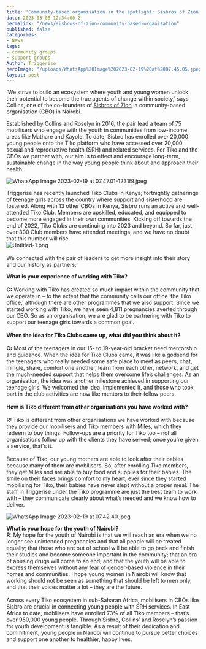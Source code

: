 ```yaml
---
title: 'Community-based organisation in the spotlight: Sisbros of Zion, Nairobi'
date: 2023-03-08 12:34:00 Z
permalink: "/news/sisbros-of-zion-community-based-organisation"
published: false
categories:
- News
tags:
- community groups
- support groups
Author: Triggerise
heroImage: "/uploads/WhatsApp%20Image%202023-02-19%20at%2007.45.05.jpeg"
layout: post
---
```


‘We strive to build an ecosystem where youth and young women unlock their potential to become the true agents of change within society,’ says Collins, one of the co-founders of [Sisbros of Zion](https://www.facebook.com/SisbroCBO), a community-based organisation (CBO) in Nairobi.

Established by Collins and Roselyn in 2016, the pair lead a team of 75 mobilisers who engage with the youth in communities from low-income areas like Mathare and Kayole. To date, Sisbro has enrolled over 20,000 young people onto the Tiko platform who have accessed over 20,000 sexual and reproductive health (SRH) and related services. For Tiko and the CBOs we partner with, our aim is to effect and encourage long-term, sustainable change in the way young people think about and approach their health.

![WhatsApp Image 2023-02-19 at 07.47.01-1231f9.jpeg](/uploads/WhatsApp%20Image%202023-02-19%20at%2007.47.01-1231f9.jpeg)

Triggerise has recently launched Tiko Clubs in Kenya; fortnightly gatherings of teenage girls across the country where support and sisterhood are fostered. Along with 13 other CBOs in Kenya, Sisbro runs an active and well-attended Tiko Club. Members are upskilled, educated, and equipped to become more engaged in their own communities. Kicking off towards the end of 2022, Tiko Clubs are continuing into 2023 and beyond. So far, just over 300 Club members have attended meetings, and we have no doubt that this number will rise.
\
![Untitled-1.png](/uploads/Untitled-1.png)
\
\
We connected with the pair of leaders to get more insight into their story and our history as partners:

**What is your experience of working with Tiko?**
\
\
**C:** Working with Tiko has created so much impact within the community that we operate in – to the extent that the community calls our office ‘the Tiko office,’ although there are other programmes that we also support. Since we started working with Tiko, we have seen 4,811 pregnancies averted through our CBO. So as an organisation, we are glad to be partnering with Tiko to support our teenage girls towards a common goal.
\
\
**When the idea for Tiko Clubs came up, what did you think about it?**
\
\
**C:** Most of the teenagers in our 15- to 19-year-old bracket need mentorship and guidance. When the idea for Tiko Clubs came, it was like a godsend for the teenagers who really needed some safe place to meet as peers, chat, mingle, share, comfort one another, learn from each other, network, and get the much-needed support that helps them overcome life’s challenges. As an organisation, the idea was another milestone achieved in supporting our teenage girls. We welcomed the idea, implemented it, and those who took part in the club activities are now like mentors to their fellow peers.
\
\
**How is Tiko different from other organisations you have worked with?**
\
\
**R:** Tiko is different from other organisations we have worked with because they provide our mobilisers and Tiko members with Miles, which they redeem to buy things. Follow-ups are a priority for Tiko too – not all organisations follow up with the clients they have served; once you're given a service, that's it.
\
\
Because of Tiko, our young mothers are able to look after their babies because many of them are mobilisers. So, after enrolling Tiko members, they get Miles and are able to buy food and supplies for their babies. The smile on their faces brings comfort to my heart; ever since they started mobilising for Tiko, their babies have never slept without a proper meal. The staff in Triggerise under the Tiko programme are just the best team to work with – they communicate clearly about what’s needed and we know how to deliver.

![WhatsApp Image 2023-02-19 at 07.42.40.jpeg](/uploads/WhatsApp%20Image%202023-02-19%20at%2007.42.40.jpeg)

**What is your hope for the youth of Nairobi?**
\
**R:** My hope for the youth of Nairobi is that we will reach an era when we no longer see unintended pregnancies and that all people will be treated equally; that those who are out of school will be able to go back and finish their studies and become someone important in the community; that an era of abusing drugs will come to an end; and that the youth will be able to express themselves without any fear of gender-based violence in their homes and communities. I hope young women in Nairobi will know that working should not be seen as something that should be left to men only, and that their voices matter a lot – they are the future.
\
\
Across every Tiko ecosystem in sub-Saharan Africa, mobilisers in CBOs like Sisbro are crucial in connecting young people with SRH services. In East Africa to date, mobilisers have enrolled 73% of all Tiko members – that’s over 950,000 young people. Through Sisbro, Collins’ and Roselyn’s passion for youth development is tangible. As a result of their dedication and commitment, young people in Nairobi will continue to pursue better choices and support one another to healthier, happy lives.